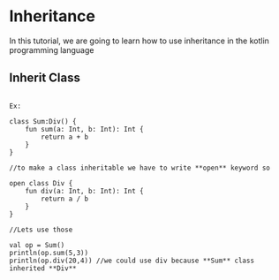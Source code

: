 # Inheritance

In this tutorial, we are going to learn how to use inheritance in the kotlin programming language

## Inherit Class

~~~~

Ex:

class Sum:Div() {
	fun sum(a: Int, b: Int): Int {
		return a + b
	}
}

//to make a class inheritable we have to write **open** keyword so

open class Div {
	fun div(a: Int, b: Int): Int {
		return a / b
	}
}

//Lets use those

val op = Sum()
println(op.sum(5,3))
println(op.div(20,4)) //we could use div because **Sum** class inherited **Div**

~~~~